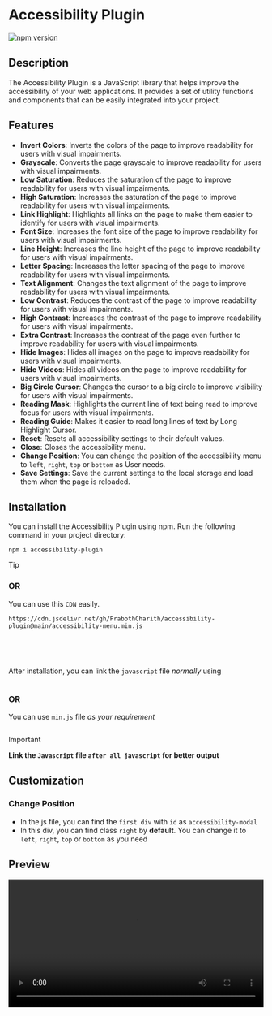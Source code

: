 # Accessibility Plugin

[![npm version](https://badge.fury.io/js/accessibility-plugin.svg)](https://badge.fury.io/js/accessibility-plugin)

## Description

The Accessibility Plugin is a JavaScript library that helps improve the accessibility of your web applications. It provides a set of utility functions and components that can be easily integrated into your project.

## Features

- **Invert Colors**: Inverts the colors of the page to improve readability for users with visual impairments.
- **Grayscale**: Converts the page grayscale to improve readability for users with visual impairments.
- **Low Saturation**: Reduces the saturation of the page to improve readability for users with visual impairments.
- **High Saturation**: Increases the saturation of the page to improve readability for users with visual impairments.
- **Link Highlight**: Highlights all links on the page to make them easier to identify for users with visual impairments.
- **Font Size**: Increases the font size of the page to improve readability for users with visual impairments.
- **Line Height**: Increases the line height of the page to improve readability for users with visual impairments.
- **Letter Spacing**: Increases the letter spacing of the page to improve readability for users with visual impairments.
- **Text Alignment**: Changes the text alignment of the page to improve readability for users with visual impairments.
- **Low Contrast**: Reduces the contrast of the page to improve readability for users with visual impairments.
- **High Contrast**: Increases the contrast of the page to improve readability for users with visual impairments.
- **Extra Contrast**: Increases the contrast of the page even further to improve readability for users with visual impairments.
- **Hide Images**: Hides all images on the page to improve readability for users with visual impairments.
- **Hide Videos**: Hides all videos on the page to improve readability for users with visual impairments.
- **Big Circle Cursor**: Changes the cursor to a big circle to improve visibility for users with visual impairments.
- **Reading Mask**: Highlights the current line of text being read to improve focus for users with visual impairments.
- **Reading Guide**: Makes it easier to read long lines of text by Long Highlight Cursor.
- **Reset**: Resets all accessibility settings to their default values.
- **Close**: Closes the accessibility menu.
- **Change Position**: You can change the position of the accessibility menu to `left`, `right`, `top` or `bottom` as User needs.
- **Save Settings**: Save the current settings to the local storage and load them when the page is reloaded.

## Installation

You can install the Accessibility Plugin using npm. Run the following command in your project directory:

<pre><code>npm i accessibility-plugin</code></pre>

>[!tip]
> ### OR
> You can use this `CDN` easily.
> <pre><code>https://cdn.jsdelivr.net/gh/PrabothCharith/accessibility-plugin@main/accessibility-menu.min.js</code></pre>
> <pre><code><script src="https://cdn.jsdelivr.net/gh/PrabothCharith/accessibility-plugin@main/accessibility-menu.min.js"></script></code></pre>
> <pre><code><script src="https://raw.githubusercontent.com/PrabothCharith/accessibility-plugin/main/accessibility-menu.min.js"></script></code></pre>

<br/>

After installation, you can link the `javascript` file _normally_ using
<pre><code><script src="node_modules/accessibility-plugin/accessibility-menu.js"></script></code></pre>

### OR

You can use `min.js` file _as your requirement_
<pre><code><script src="node_modules/accessibility-plugin/accessibility-menu.min.js"></script></code></pre>

>[!important]
> **Link the `Javascript` file `after all javascript` for better output**

## Customization

### Change Position

- In the js file, you can find the `first div` with `id` as `accessibility-modal`
- In this div, you can find class `right` by **default**. You can change it to `left`, `right`, `top` or `bottom` as you need


## Preview

<video style='width:100%; height:auto;' src='https://github.com/PrabothCharith/accessibility-plugin/assets/91902549/e310ea92-e434-4c35-a2d5-f1c99547e98e'></video>
